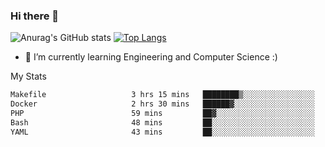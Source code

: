 ### Hi there 👋

![Anurag's GitHub stats](https://github-readme-stats.vercel.app/api?username=MatteoIorio11&show_icons=true&theme=dark) 
[![Top Langs](https://github-readme-stats.vercel.app/api/top-langs/?username=MatteoIorio11&theme=dark)](https://github.com/MatteoIorio11/github-readme-stats)

- 🌱 I’m currently learning Engineering and Computer Science :)

<!--
**MatteoIorio11/MatteoIorio11** is a ✨ _special_ ✨ repository because its `README.md` (this file) appears on your GitHub profile.

Here are some ideas to get you started:

- 🔭 I’m currently working on ...
- 🌱 I’m currently learning ...
- 👯 I’m looking to collaborate on ...
- 🤔 I’m looking for help with ...
- 💬 Ask me about ...
- 📫 How to reach me: ...
- 😄 Pronouns: ...
- ⚡ Fun fact: ...
-->
My Stats
<!--START_SECTION:waka-->

```txt
Makefile                   3 hrs 15 mins   ████████▒░░░░░░░░░░░░░░░░   33.88 %
Docker                     2 hrs 30 mins   ██████▓░░░░░░░░░░░░░░░░░░   26.15 %
PHP                        59 mins         ██▓░░░░░░░░░░░░░░░░░░░░░░   10.36 %
Bash                       48 mins         ██░░░░░░░░░░░░░░░░░░░░░░░   08.42 %
YAML                       43 mins         ██░░░░░░░░░░░░░░░░░░░░░░░   07.57 %
```

<!--END_SECTION:waka-->
